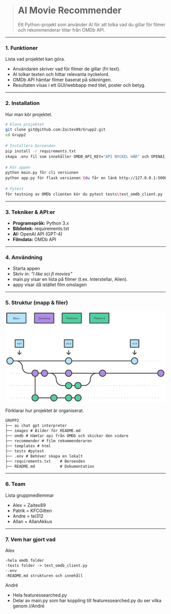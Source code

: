 > # AI Movie Recommender
>
> Ett Python-projekt som använder AI för att tolka vad du gillar för filmer och rekommenderar titlar från OMDb API.

---

### 1. **Funktioner**

Lista vad projektet kan göra.

* Användaren skriver vad för filmer de gillar (fri text).
* AI tolkar texten och hittar relevanta nyckelord.
* OMDb API hämtar filmer baserat på sökningen.
* Resultaten visas i ett GUI/webbapp med titel, poster och betyg.

---

### 2. **Installation**

Hur man kör projektet.
```bash
# Klona projektet
git clone git@github.com:Zaitex89/Grupp2.git
cd Grupp2

# Installera beroenden
pip install -r requirements.txt
skapa .env fil som innehåller OMDB_API_KEY="API NYCKEL HÄR" och OPENAI_API_KEY"API NYCKEL HÄR"

# Kör appen
python main.py för cli versionen
python app.py för flask versionen (du får en länk http://127.0.0.1:5000 som tar dig till hemsidan)

# Pytest
för testning av OMDb clienten kör du pytest tests\test_omdb_client.py
```

---

### 3. **Tekniker & API:er**

* **Programspråk:** Python 3.x
* **Bibliotek:** requirements.txt
* **AI:** OpenAI API (GPT-4)
* **Filmdata:** OMDb API

---

### 4. **Användning**

* Starta appen
* Skriv in: *“I like sci fi movies”*
* main.py visar en lista på filmer (t.ex. Interstellar, Alien).
* appy visar då istället film omslagen



---

### 5. **Struktur (mapp & filer)**

![FlowChart](images/flowchart.png)



Förklarar hur projektet är organiserat.

```
GRUPP2
├── ai chat gpt interpreter
├── images # Bilder för README.md 
├── omdb # Hämtar api från OMDb och skickar den vidare
├── recommender # film rekommenderaren
├── templates # html
├── tests #pytest
├── .env # Behöver skapa en lokalt
├── requirements.txt    # Beroenden
├── README.md           # Dokumentation
```


---

### 6. **Team**

Lista gruppmedlemmar 

* Alex = Zaitex89
* Patrik = KFCGitten
* Andre = tei312    
* Allan = AllanAkkus
---

### 7. **Vem har gjort vad**

Alex 
```
-hela omdb folder
-tests folder -> test_omdb_client.py
-.env
-README.md strukturen och innehåll

```
André 
- Hela featuressearched.py 
- Delar av main.py som har koppling till featuressearched.py du ser vilka genom //André




